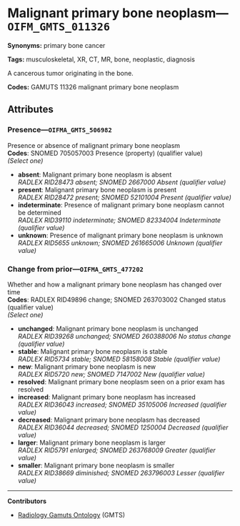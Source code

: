 # Malignant primary bone neoplasm—`OIFM_GMTS_011326`

**Synonyms:** primary bone cancer

**Tags:** musculoskeletal, XR, CT, MR, bone, neoplastic, diagnosis

A cancerous tumor originating in the bone.

**Codes:** GAMUTS 11326 malignant primary bone neoplasm

## Attributes

### Presence—`OIFMA_GMTS_506982`

Presence or absence of malignant primary bone neoplasm  
**Codes**: SNOMED 705057003 Presence (property) (qualifier value)  
*(Select one)*

- **absent**: Malignant primary bone neoplasm is absent  
_RADLEX RID28473 absent; SNOMED 2667000 Absent (qualifier value)_
- **present**: Malignant primary bone neoplasm is present  
_RADLEX RID28472 present; SNOMED 52101004 Present (qualifier value)_
- **indeterminate**: Presence of malignant primary bone neoplasm cannot be determined  
_RADLEX RID39110 indeterminate; SNOMED 82334004 Indeterminate (qualifier value)_
- **unknown**: Presence of malignant primary bone neoplasm is unknown  
_RADLEX RID5655 unknown; SNOMED 261665006 Unknown (qualifier value)_

### Change from prior—`OIFMA_GMTS_477202`

Whether and how a malignant primary bone neoplasm has changed over time  
**Codes**: RADLEX RID49896 change; SNOMED 263703002 Changed status (qualifier value)  
*(Select one)*

- **unchanged**: Malignant primary bone neoplasm is unchanged  
_RADLEX RID39268 unchanged; SNOMED 260388006 No status change (qualifier value)_
- **stable**: Malignant primary bone neoplasm is stable  
_RADLEX RID5734 stable; SNOMED 58158008 Stable (qualifier value)_
- **new**: Malignant primary bone neoplasm is new  
_RADLEX RID5720 new; SNOMED 7147002 New (qualifier value)_
- **resolved**: Malignant primary bone neoplasm seen on a prior exam has resolved  
- **increased**: Malignant primary bone neoplasm has increased  
_RADLEX RID36043 increased; SNOMED 35105006 Increased (qualifier value)_
- **decreased**: Malignant primary bone neoplasm has decreased  
_RADLEX RID36044 decreased; SNOMED 1250004 Decreased (qualifier value)_
- **larger**: Malignant primary bone neoplasm is larger  
_RADLEX RID5791 enlarged; SNOMED 263768009 Greater (qualifier value)_
- **smaller**: Malignant primary bone neoplasm is smaller  
_RADLEX RID38669 diminished; SNOMED 263796003 Lesser (qualifier value)_

---

**Contributors**

- [Radiology Gamuts Ontology](https://gamuts.net/) (GMTS)